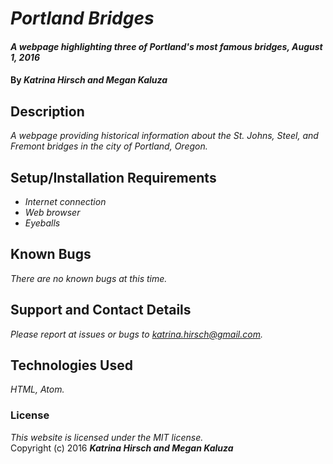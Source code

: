 # _Portland Bridges_
#### _A webpage highlighting three of Portland's most famous bridges, August 1, 2016_
#### By _**Katrina Hirsch and Megan Kaluza**_
## Description
_A webpage providing historical information about the St. Johns, Steel, and Fremont bridges in the city of Portland, Oregon._
## Setup/Installation Requirements
* _Internet connection_
* _Web browser_
* _Eyeballs_  
## Known Bugs
_There are no known bugs at this time._
## Support and Contact Details
_Please report at issues or bugs to katrina.hirsch@gmail.com._
## Technologies Used
_HTML, Atom._
### License
*This website is licensed under the MIT license.*  
Copyright (c) 2016 _**Katrina Hirsch and Megan Kaluza**_

